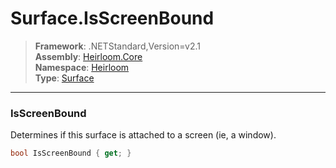 # Surface.IsScreenBound

> **Framework**: .NETStandard,Version=v2.1  
> **Assembly**: [Heirloom.Core][0]  
> **Namespace**: [Heirloom][0]  
> **Type**: [Surface][1]  

--------------------------------------------------------------------------------

### IsScreenBound

Determines if this surface is attached to a screen (ie, a window).

```cs
bool IsScreenBound { get; }
```

[0]: ..\Heirloom.Core.md
[1]: Heirloom.Surface.md
